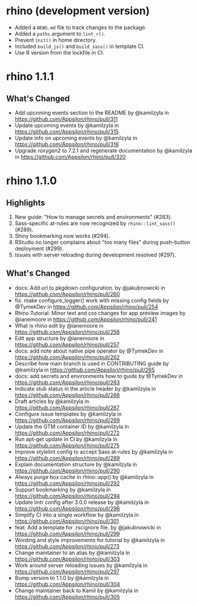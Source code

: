 # rhino (development version)

* Added a `NEWS.md` file to track changes to the package.
* Added a `paths` argument to `lint_r()`.
* Prevent `init()` in home directory.
* Included `build_js()` and `build_sass()` in template CI.
* Use R version from the lockfile in CI.

# rhino 1.1.1

## What's Changed
* Add upcoming events section to the README by @kamilzyla in https://github.com/Appsilon/rhino/pull/311
* Update upcoming events by @kamilzyla in https://github.com/Appsilon/rhino/pull/315
* Update info on upcoming events by @kamilzyla in https://github.com/Appsilon/rhino/pull/316
* Upgrade roxygen2 to 7.2.1 and regenerate documentation by @kamilzyla in https://github.com/Appsilon/rhino/pull/320

# rhino 1.1.0

## Highlights
1. New guide:  "How to manage secrets and environments" (#263).
2. Sass-specific at-rules are now recognized by `rhino::lint_sass()` (#289).
3. Shiny bookmarking now works (#294).
4. RStudio no longer complains about "too many files" during push-button deployment  (#299).
5. Issues with server reloading during development resolved (#297).

## What's Changed
* docs: Add url to pkgdown configuration. by @jakubnowicki in https://github.com/Appsilon/rhino/pull/260
* fix: make configure_logger() work with missing config fields by @TymekDev in https://github.com/Appsilon/rhino/pull/254
* Rhino Tutorial: Minor text and css changes for app preview images by @ianemoore in https://github.com/Appsilon/rhino/pull/241
* What is rhino edit by @ianemoore in https://github.com/Appsilon/rhino/pull/256
* Edit app structure by @ianemoore in https://github.com/Appsilon/rhino/pull/257
* docs: add note about native pipe operator by @TymekDev in https://github.com/Appsilon/rhino/pull/262
* Describe how main branch is used in CONTRIBUTING guide by @kamilzyla in https://github.com/Appsilon/rhino/pull/265
* docs: add secrets and environments how to guide by @TymekDev in https://github.com/Appsilon/rhino/pull/263
* Indicate stub status in the article header by @kamilzyla in https://github.com/Appsilon/rhino/pull/266
* Draft articles by @kamilzyla in https://github.com/Appsilon/rhino/pull/267
* Configure issue templates by @kamilzyla in https://github.com/Appsilon/rhino/pull/269
* Update the GTM container ID by @kamilzyla in https://github.com/Appsilon/rhino/pull/272
* Run apt-get update in CI by @kamilzyla in https://github.com/Appsilon/rhino/pull/275
* Improve stylelint config to accept Sass at-rules by @kamilzyla in https://github.com/Appsilon/rhino/pull/289
* Explain documentation structure by @kamilzyla in https://github.com/Appsilon/rhino/pull/290
* Always purge box cache in rhino::app() by @kamilzyla in https://github.com/Appsilon/rhino/pull/292
* Support bookmarking by @kamilzyla in https://github.com/Appsilon/rhino/pull/294
* Update lintr config after 3.0.0 release by @kamilzyla in https://github.com/Appsilon/rhino/pull/296
* Simplify CI into a single workflow by @kamilzyla in https://github.com/Appsilon/rhino/pull/301
* feat: Add a template for .rscignore file. by @jakubnowicki in https://github.com/Appsilon/rhino/pull/299
* Wording and style improvements for tutorial by @kamilzyla in https://github.com/Appsilon/rhino/pull/273
* Change maintainer to an alias by @kamilzyla in https://github.com/Appsilon/rhino/pull/303
* Work around server reloading issues by @kamilzyla in https://github.com/Appsilon/rhino/pull/297
* Bump version to 1.1.0 by @kamilzyla in https://github.com/Appsilon/rhino/pull/304
* Change maintainer back to Kamil by @kamilzyla in https://github.com/Appsilon/rhino/pull/305

